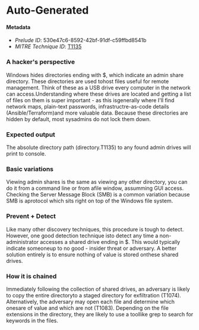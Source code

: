 
# Auto-Generated

#### Metadata

- *Prelude ID*: 530e47c6-8592-42bf-91df-c59ffbd8541b
- *MITRE Technique ID*: [T1135](https://attack.mitre.org/techniques/T1135/)

### A hacker's perspective

Windows hides directories ending with $, which indicate an admin share directory. These directories are used tohost files useful for remote management. Think of these as a USB drive every computer in the network can access.Understanding where these drives are located and getting a list of files on them is super important - as this isgenerally where I'll find network maps, plain-text passwords, infrastructre-as-code details (Ansible/Terraform)and more valuable data. Because these directories are hidden by default, most sysadmins do not lock them down.

### Expected output

The absolute directory path (directory.T1135) to any found admin drives will print to console.

### Basic variations

Viewing admin shares is the same as viewing any other directory, you can do it from a command line or from afile window, assumming GUI access. Checking the Server Message Block (SMB) is a common variation because SMB is aprotocol which sits right on top of the Windows file system.

### Prevent + Detect

Like many other discovery techniques, this procedure is tough to detect. However, one good detection technique isto detect any time a non-administrator accesses a shared drive ending in $. This would typically indicate someoneup to no good - insider threat or adversary. A better solution entirely is to ensure nothing of value is stored onthese shared drives.

### How it is chained

Immediately following the collection of shared drives, an adversary is likely to copy the entire directoryto a staged directory for exfiltration (T1074). Alternatively, the adversary may open each file and determine which onesare of value and which are not (T1083). Depending on the file extensions in the directory, they are likely to use a toollike grep to search for keywords in the files.
